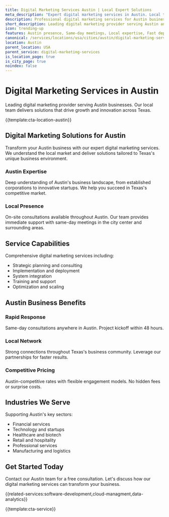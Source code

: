 ```yaml
---
title: Digital Marketing Services Austin | Local Expert Solutions
meta_description: "Expert digital marketing services in Austin. Local team, same-day consultations, proven results. Transform your business today."
description: Professional digital marketing services for Austin businesses
short_description: Leading digital marketing provider serving Austin and Texas.
icon: trending-up
features: Austin presence, Same-day meetings, Local expertise, Fast deployment, Competitive rates, Proven track record
canonical: /services/locations/usa/cities/austin/digital-marketing-services-austin.html
location: Austin
parent_location: USA
parent_service: digital-marketing-services
is_location_page: true
is_city_page: true
noindex: false
---
```


# Digital Marketing Services in Austin

Leading digital marketing provider serving Austin businesses. Our local team delivers solutions that drive growth and innovation across Texas.

{{template:cta-location-austin}}

## Digital Marketing Solutions for Austin

Transform your Austin business with our expert digital marketing services. We understand the local market and deliver solutions tailored to Texas's unique business environment.

### Austin Expertise

Deep understanding of Austin's business landscape, from established corporations to innovative startups. We help you succeed in Texas's competitive market.

### Local Presence

On-site consultations available throughout Austin. Our team provides immediate support with same-day meetings in the city center and surrounding areas.

## Service Capabilities

Comprehensive digital marketing services including:
- Strategic planning and consulting
- Implementation and deployment
- System integration
- Training and support
- Optimization and scaling

## Austin Business Benefits

### Rapid Response
Same-day consultations anywhere in Austin. Project kickoff within 48 hours.

### Local Network
Strong connections throughout Texas's business community. Leverage our partnerships for faster results.

### Competitive Pricing
Austin-competitive rates with flexible engagement models. No hidden fees or surprise costs.

## Industries We Serve

Supporting Austin's key sectors:
- Financial services
- Technology and startups
- Healthcare and biotech
- Retail and hospitality
- Professional services
- Manufacturing and logistics

## Get Started Today

Contact our Austin team for a free consultation. Let's discuss how our digital marketing services can transform your business.

{{related-services:software-development,cloud-managment,data-analytics}}

{{template:cta-service}}
